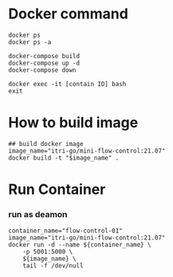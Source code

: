 
# Docker command
```
docker ps
docker ps -a

docker-compose build
docker-compose up -d
docker-compose down

docker exec -it [contain ID] bash
exit
```

# How to build image
```
## build docker image
image_name="itri-go/mini-flow-control:21.07"
docker build -t "$image_name" .
```

# Run Container 
### run as deamon 
```
container_name="flow-control-01"
image_name="itri-go/mini-flow-control:21.07"
docker run -d --name ${container_name} \
    -p 5001:5000 \
    ${image_name} \
    tail -f /dev/null
```

